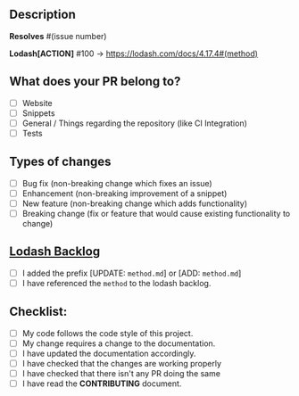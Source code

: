 <!--- Provide a general summary of your changes in the Title above -->

<!--- Add the prefix [FIX: #(issue number)], [FEATURE] or [ENHANCEMENT] to the Title -->

## Description
<!--- Describe your changes in detail -->
**Resolves** #(issue number) <!--- Delete if not a issue fix-->

<!--- Provide a link to the method your trying to [ADD] or [UPDATE] in the Description -->
**Lodash[ACTION]** #100 -> https://lodash.com/docs/4.17.4#(method) <!--- Delete if not a Lodash[ADD OR UPDATE] -->

## What does your PR belong to?
- [ ] Website
- [ ] Snippets
- [ ] General / Things regarding the repository (like CI Integration)
- [ ] Tests

## Types of changes
- [ ] Bug fix (non-breaking change which fixes an issue)
- [ ] Enhancement (non-breaking improvement of a snippet)
- [ ] New feature (non-breaking change which adds functionality)
- [ ] Breaking change (fix or feature that would cause existing functionality to change)

## [Lodash Backlog](https://github.com/Chalarangelo/30-seconds-of-code/issues/100)
<!--- Provide a link to the method your trying to [ADD] or [UPDATE] in the Description above -->
<!--- Add the prefix [UPDATE: `method.md`] or [ADD: `method.md`] to the Title & Desciption -->
- [ ] I added the prefix [UPDATE: `method.md`] or [ADD: `method.md`]
- [ ] I have referenced the `method` to the lodash backlog.

## Checklist:
<!--- If you're unsure about any of these, don't hesitate to ask. We're here to help! -->
- [ ] My code follows the code style of this project.
- [ ] My change requires a change to the documentation.
- [ ] I have updated the documentation accordingly.
- [ ] I have checked that the changes are working properly
- [ ] I have checked that there isn't any PR doing the same
- [ ] I have read the **CONTRIBUTING** document.

